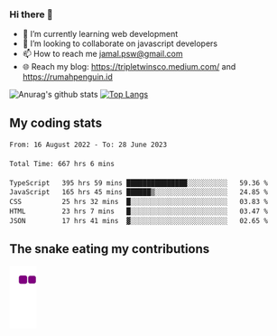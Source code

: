 ### Hi there 👋

<!--
**padepokanpenguin/padepokanpenguin** is a ✨ _special_ ✨ repository because its `README.md` (this file) appears on your GitHub profile.
-->

- 🌱 I’m currently learning  web development
- 👯 I’m looking to collaborate on javascript developers
- 📫 How to reach me jamal.psw@gmail.com
- 🌐 Reach my blog:
   https://tripletwinsco.medium.com/ and
   https://rumahpenguin.id

![Anurag's github stats](https://github-readme-stats.vercel.app/api?username=padepokanpenguin&count_private=true&disable_animations=false&show_icons=true&theme=default)
[![Top Langs](https://github-readme-stats.vercel.app/api/top-langs/?username=padepokanpenguin&theme=default&layout=compact)](https://github.com/padepokanpenguin)

## My coding stats

<!--START_SECTION:waka-->

```txt
From: 16 August 2022 - To: 28 June 2023

Total Time: 667 hrs 6 mins

TypeScript   395 hrs 59 mins ███████████████░░░░░░░░░░   59.36 %
JavaScript   165 hrs 45 mins ██████▒░░░░░░░░░░░░░░░░░░   24.85 %
CSS          25 hrs 32 mins  █░░░░░░░░░░░░░░░░░░░░░░░░   03.83 %
HTML         23 hrs 7 mins   █░░░░░░░░░░░░░░░░░░░░░░░░   03.47 %
JSON         17 hrs 41 mins  ▓░░░░░░░░░░░░░░░░░░░░░░░░   02.65 %
```

<!--END_SECTION:waka-->


## The snake eating my contributions
![snake gif](https://github.com/padepokanpenguin/padepokanpenguin/blob/output/github-contribution-grid-snake.gif)
